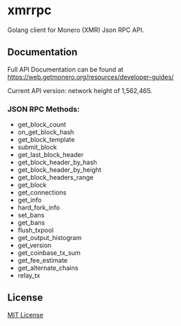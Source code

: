 # xmrrpc
Golang client for Monero (XMR) Json RPC API.

## Documentation
Full API Documentation can be found at https://web.getmonero.org/resources/developer-guides/

Current API version: network height of 1,562,465.

### JSON RPC Methods:
- get_block_count
- on_get_block_hash
- get_block_template
- submit_block
- get_last_block_header
- get_block_header_by_hash
- get_block_header_by_height
- get_block_headers_range
- get_block
- get_connections
- get_info
- hard_fork_info
- set_bans
- get_bans
- flush_txpool
- get_output_histogram
- get_version
- get_coinbase_tx_sum
- get_fee_estimate
- get_alternate_chains
- relay_tx

## License
[MIT License](https://github.com/stdfox/xmrrpc/blob/master/LICENSE.md)
